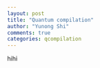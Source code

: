 ```yaml
---
layout: post
title: "Quantum compilation"
author: "Yunong Shi"
comments: true
categories: qcompilation
---
```


hihi
